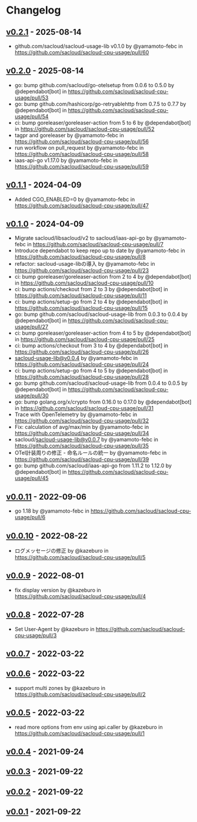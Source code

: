 # Changelog

## [v0.2.1](https://github.com/sacloud/sacloud-cpu-usage/compare/v0.2.0...v0.2.1) - 2025-08-14
- github.com/sacloud/sacloud-usage-lib v0.1.0 by @yamamoto-febc in https://github.com/sacloud/sacloud-cpu-usage/pull/60

## [v0.2.0](https://github.com/sacloud/sacloud-cpu-usage/compare/v0.1.1...v0.2.0) - 2025-08-14
- go: bump github.com/sacloud/go-otelsetup from 0.0.6 to 0.5.0 by @dependabot[bot] in https://github.com/sacloud/sacloud-cpu-usage/pull/53
- go: bump github.com/hashicorp/go-retryablehttp from 0.7.5 to 0.7.7 by @dependabot[bot] in https://github.com/sacloud/sacloud-cpu-usage/pull/54
- ci: bump goreleaser/goreleaser-action from 5 to 6 by @dependabot[bot] in https://github.com/sacloud/sacloud-cpu-usage/pull/52
- tagpr and goreleaser by @yamamoto-febc in https://github.com/sacloud/sacloud-cpu-usage/pull/56
- run workflow on pull_request by @yamamoto-febc in https://github.com/sacloud/sacloud-cpu-usage/pull/58
- iaas-api-go v1.17.0 by @yamamoto-febc in https://github.com/sacloud/sacloud-cpu-usage/pull/59

## [v0.1.1](https://github.com/sacloud/sacloud-cpu-usage/compare/v0.1.0...v0.1.1) - 2024-04-09
- Added CGO_ENABLED=0 by @yamamoto-febc in https://github.com/sacloud/sacloud-cpu-usage/pull/47

## [v0.1.0](https://github.com/sacloud/sacloud-cpu-usage/compare/v0.0.11...v0.1.0) - 2024-04-09
- Migrate sacloud/libsacloud/v2 to sacloud/iaas-api-go by @yamamoto-febc in https://github.com/sacloud/sacloud-cpu-usage/pull/7
- Introduce dependabot to keep repo up to date by @yamamoto-febc in https://github.com/sacloud/sacloud-cpu-usage/pull/8
- refactor: sacloud-usage-libの導入 by @yamamoto-febc in https://github.com/sacloud/sacloud-cpu-usage/pull/23
- ci: bump goreleaser/goreleaser-action from 2 to 4 by @dependabot[bot] in https://github.com/sacloud/sacloud-cpu-usage/pull/10
- ci: bump actions/checkout from 2 to 3 by @dependabot[bot] in https://github.com/sacloud/sacloud-cpu-usage/pull/11
- ci: bump actions/setup-go from 2 to 4 by @dependabot[bot] in https://github.com/sacloud/sacloud-cpu-usage/pull/15
- go: bump github.com/sacloud/sacloud-usage-lib from 0.0.3 to 0.0.4 by @dependabot[bot] in https://github.com/sacloud/sacloud-cpu-usage/pull/27
- ci: bump goreleaser/goreleaser-action from 4 to 5 by @dependabot[bot] in https://github.com/sacloud/sacloud-cpu-usage/pull/25
- ci: bump actions/checkout from 3 to 4 by @dependabot[bot] in https://github.com/sacloud/sacloud-cpu-usage/pull/26
- sacloud-usage-lib@v0.0.4 by @yamamoto-febc in https://github.com/sacloud/sacloud-cpu-usage/pull/24
- ci: bump actions/setup-go from 4 to 5 by @dependabot[bot] in https://github.com/sacloud/sacloud-cpu-usage/pull/28
- go: bump github.com/sacloud/sacloud-usage-lib from 0.0.4 to 0.0.5 by @dependabot[bot] in https://github.com/sacloud/sacloud-cpu-usage/pull/30
- go: bump golang.org/x/crypto from 0.16.0 to 0.17.0 by @dependabot[bot] in https://github.com/sacloud/sacloud-cpu-usage/pull/31
- Trace with OpenTelemetry by @yamamoto-febc in https://github.com/sacloud/sacloud-cpu-usage/pull/32
- Fix: calculation of avg/max/min by @yamamoto-febc in https://github.com/sacloud/sacloud-cpu-usage/pull/34
- sacloud/sacloud-usage-lib@v0.0.7 by @yamamoto-febc in https://github.com/sacloud/sacloud-cpu-usage/pull/35
- OTel計装周りの修正 - 命名ルールの統一 by @yamamoto-febc in https://github.com/sacloud/sacloud-cpu-usage/pull/39
- go: bump github.com/sacloud/iaas-api-go from 1.11.2 to 1.12.0 by @dependabot[bot] in https://github.com/sacloud/sacloud-cpu-usage/pull/45

## [v0.0.11](https://github.com/sacloud/sacloud-cpu-usage/compare/v0.0.10...v0.0.11) - 2022-09-06
- go 1.18 by @yamamoto-febc in https://github.com/sacloud/sacloud-cpu-usage/pull/6

## [v0.0.10](https://github.com/sacloud/sacloud-cpu-usage/compare/v0.0.9...v0.0.10) - 2022-08-22
- ログメッセージの修正 by @kazeburo in https://github.com/sacloud/sacloud-cpu-usage/pull/5

## [v0.0.9](https://github.com/sacloud/sacloud-cpu-usage/compare/v0.0.8...v0.0.9) - 2022-08-01
- fix display version by @kazeburo in https://github.com/sacloud/sacloud-cpu-usage/pull/4

## [v0.0.8](https://github.com/sacloud/sacloud-cpu-usage/compare/v0.0.7...v0.0.8) - 2022-07-28
- Set User-Agent by @kazeburo in https://github.com/sacloud/sacloud-cpu-usage/pull/3

## [v0.0.7](https://github.com/sacloud/sacloud-cpu-usage/compare/v0.0.6...v0.0.7) - 2022-03-22

## [v0.0.6](https://github.com/sacloud/sacloud-cpu-usage/compare/v0.0.5...v0.0.6) - 2022-03-22
- support multi zones by @kazeburo in https://github.com/sacloud/sacloud-cpu-usage/pull/2

## [v0.0.5](https://github.com/sacloud/sacloud-cpu-usage/compare/v0.0.4...v0.0.5) - 2022-03-22
- read more options from env using api.caller by @kazeburo in https://github.com/sacloud/sacloud-cpu-usage/pull/1

## [v0.0.4](https://github.com/sacloud/sacloud-cpu-usage/compare/v0.0.3...v0.0.4) - 2021-09-24

## [v0.0.3](https://github.com/sacloud/sacloud-cpu-usage/compare/v0.0.2...v0.0.3) - 2021-09-22

## [v0.0.2](https://github.com/sacloud/sacloud-cpu-usage/compare/v0.0.1...v0.0.2) - 2021-09-22

## [v0.0.1](https://github.com/sacloud/sacloud-cpu-usage/commits/v0.0.1) - 2021-09-22
